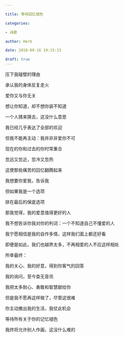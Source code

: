 ```yaml
---

title: 等待回忆褪色

categories:

- 诗歌

author: Herb

date: 2018-09-16 19:15:13

draft: true
---
```


压下我碰壁的理由

承认我的身体反复走火

爱你又与你无关

想让你知道，却不想你装不知道

一个人猜来猜去，这没什么意思



我已经几乎表达了全部的欢迎

但我不能再主动：我并非非爱你不可

现在的你和过去的你时常重合

忽远又忽近，忽冷又忽热

这使那些痛苦的回忆翻腾起来



我想要你爱我，告诉我

但如果我是一个选项

排在最后的保底选项

那我觉得，我的爱意值得更好的人

我不想告诉你我对你的判词：一个不知道自己不懂爱的人



我宁愿相信是我的自作多情，这样我们面上都还好看

即便是如此，我们也越界太多，不再相爱的人不应这样相处

所幸最终：

我的关心、我的好意，得到你客气的回答

我的询问，至今杳无音讯



我把太多耐心、勇敢和智慧献给你

但是我不愿再这样做了，尽管这很难

你主动撤出我的生活，我仗此机会

等待所有关于你的记忆褪色

我终将允许别人作画，这没什么难的

